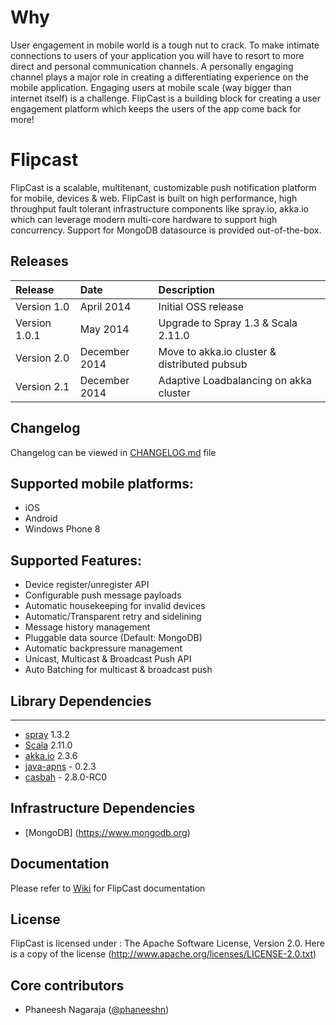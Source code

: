 # Why
User engagement in mobile world is a tough nut to crack. To make intimate connections to users of your application you
will have to resort to more direct and personal communication channels. A personally engaging channel plays a major role
in creating a differentiating experience on the mobile application. Engaging users at mobile scale
(way bigger than internet itself) is a challenge. FlipCast is a building block for creating a user engagement platform
which keeps the users of the app come back for more!

# Flipcast
FlipCast is a scalable, multitenant, customizable push notification platform for mobile, devices & web.
FlipCast is built on high performance, high throughput fault tolerant infrastructure components like
spray.io, akka.io which can leverage modern multi-core hardware to support high concurrency.
Support for MongoDB datasource is provided out-of-the-box.

## Releases
| Release | Date | Description |
|:------------|:----------------|:------------|
| Version 1.0    | April 2014    |   Initial OSS release |
| Version 1.0.1  | May 2014      |   Upgrade to Spray 1.3 & Scala 2.11.0 |
| Version 2.0    | December 2014 |   Move to akka.io cluster & distributed pubsub |
| Version 2.1    | December 2014 |   Adaptive Loadbalancing on akka cluster |

## Changelog
Changelog can be viewed in [CHANGELOG.md](https://github.com/Flipkart/flipcast/blob/master/CHANGELOG.md) file

## Supported mobile platforms:
* iOS
* Android
* Windows Phone 8

## Supported Features:
* Device register/unregister API
* Configurable push message payloads
* Automatic housekeeping for invalid devices
* Automatic/Transparent retry and sidelining
* Message history management
* Pluggable data source (Default: MongoDB)
* Automatic backpressure management
* Unicast, Multicast & Broadcast Push API
* Auto Batching for multicast & broadcast push

## Library Dependencies
--------------------
* [spray](http://spray.io) 1.3.2
* [Scala](http://www.scala-lang.org) 2.11.0
* [akka.io](http://akka.io) 2.3.6
* [java-apns](https://github.com/notnoop/java-apns) - 0.2.3
* [casbah](http://mongodb.github.io/casbah) - 2.8.0-RC0

## Infrastructure Dependencies
* [MongoDB] (https://www.mongodb.org)

## Documentation
Please refer to [Wiki](https://github.com/Flipkart/flipcast/wiki) for FlipCast documentation

## License
FlipCast is licensed under : The Apache Software License, Version 2.0. Here is a copy of the license (http://www.apache.org/licenses/LICENSE-2.0.txt)

## Core contributors
* Phaneesh Nagaraja ([@phaneeshn](http://twitter.com/phaneeshn))

